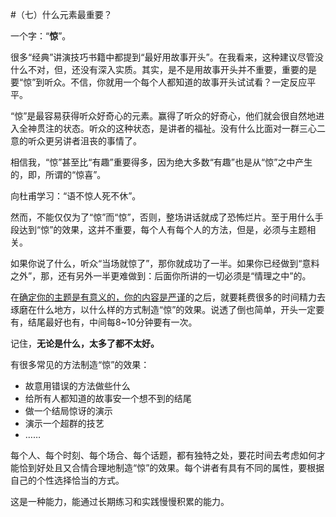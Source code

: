 #（七）什么元素最重要？

一个字：“**惊**”。

很多“经典”讲演技巧书籍中都提到“最好用故事开头”。在我看来，这种建议尽管没什么不对，但，还没有深入实质。其实，是不是用故事开头并不重要，重要的是要“惊”到听众。不信，你就用一个每个人都知道的故事开头试试看？一定反应平平。

“惊”是最容易获得听众好奇心的元素。赢得了听众的好奇心，他们就会很自然地进入全神贯注的状态。听众的这种状态，是讲者的福祉。没有什么比面对一群三心二意的听众更另讲者沮丧的事情了。

相信我，“惊”甚至比“有趣”重要得多，因为绝大多数“有趣”也是从“惊”之中产生的，即，所谓的“惊喜”。

向杜甫学习：“语不惊人死不休”。

然而，不能仅仅为了“惊”而“惊”，否则，整场讲话就成了恐怖烂片。至于用什么手段达到“惊”的效果，这并不重要，每个人有每个人的方法，但是，必须与主题相关。

如果你说了什么，听众“当场就惊了”，那你就成功了一半。如果你已经做到“意料之外”，那，还有另外一半更难做到：后面你所讲的一切必须是“情理之中”的。

在[确定你的主题是有意义的，你的内容是严谨](ch06.md)的之后，就要耗费很多的时间精力去琢磨在什么地方，以什么样的方式制造“惊”的效果。说透了倒也简单，开头一定要有，结尾最好也有，中间每8~10分钟要有一次。

记住，**无论是什么，太多了都不太好。**

有很多常见的方法制造“惊”的效果：

* 故意用错误的方法做些什么
* 给所有人都知道的故事安一个想不到的结尾
* 做一个结局惊讶的演示
* 演示一个超群的技艺
* ……

每个人、每个时刻、每个场合、每个话题，都有独特之处，要花时间去考虑如何才能恰到好处且又合情合理地制造“惊”的效果。每个讲者有具有不同的属性，要根据自己的个性选择恰当的方式。

这是一种能力，能通过长期练习和实践慢慢积累的能力。